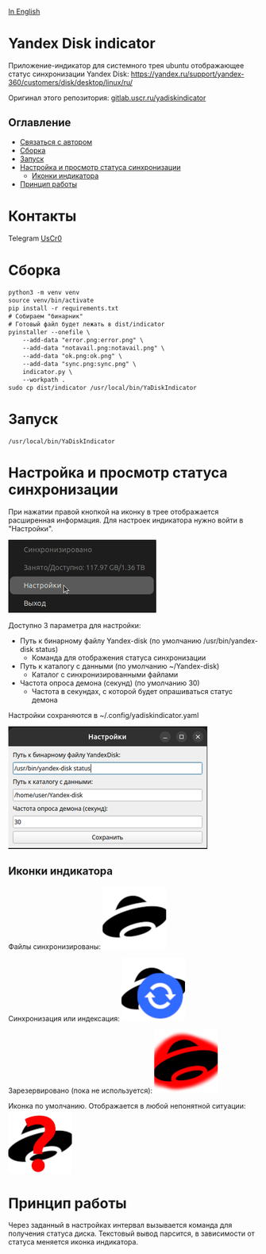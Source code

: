 [In English](README_en.md)
# Yandex Disk indicator

Приложение-индикатор для системного трея ubuntu отображающее статус синхронизации Yandex Disk: https://yandex.ru/support/yandex-360/customers/disk/desktop/linux/ru/

Оригинал этого репозитория: [gitlab.uscr.ru/yadiskindicator](https://gitlab.uscr.ru/public-projects/yadiskindicator)

## Оглавление
- [Связаться с автором](#контакты)
- [Сборка](#сборка)
- [Запуск](#запуск)
- [Настройка и просмотр статуса синхронизации](#настройка-и-просмотр-статуса-синхронизации)
    - [Иконки индикатора](#иконки-индикатора)
- [Принцип работы](#принцип-работы)

# Контакты

Telegram [UsCr0](https://t.me/UsCr0)

# Сборка

    python3 -m venv venv
    source venv/bin/activate
    pip install -r requirements.txt
    # Собираем "бинарник"
    # Готовый файл будет лежать в dist/indicator
    pyinstaller --onefile \
        --add-data "error.png:error.png" \
        --add-data "notavail.png:notavail.png" \
        --add-data "ok.png:ok.png" \
        --add-data "sync.png:sync.png" \
        indicator.py \
        --workpath .
    sudo cp dist/indicator /usr/local/bin/YaDiskIndicator

# Запуск

    /usr/local/bin/YaDiskIndicator

# Настройка и просмотр статуса синхронизации

При нажатии правой кнопкой на иконку в трее отображается расширенная информация. Для настроек индикатора нужно войти в "Настройки". 

![Menu](images/menu.png)

Доступно 3 параметра для настройки:

- Путь к бинарному файлу Yandex-disk (по умолчанию /usr/bin/yandex-disk status)
    - Команда для отображения статуса синхронизации
- Путь к каталогу с данными (по умолчанию ~/Yandex-disk)
    - Каталог с синхронизированными файлами
- Частота опроса демона (секунд) (по умолчанию 30)
    - Частота в секундах, с которой будет опрашиваться статус демона

Настройки сохраняются в ~/.config/yadiskindicator.yaml

![Settings](images/settings.png)

## Иконки индикатора

Файлы синхронизированы: ![ok](ok.png)

Синхронизация или индексация: ![sync](sync.png)

Зарезервировано (пока не используется): ![error](error.png)

Иконка по умолчанию. Отображается в любой непонятной ситуации: ![notavai](notavail.png)

# Принцип работы

Через заданный в настройках интервал вызывается команда для получения статуса диска. Текстовый вывод парсится, в зависимости от статуса меняется иконка индикатора.